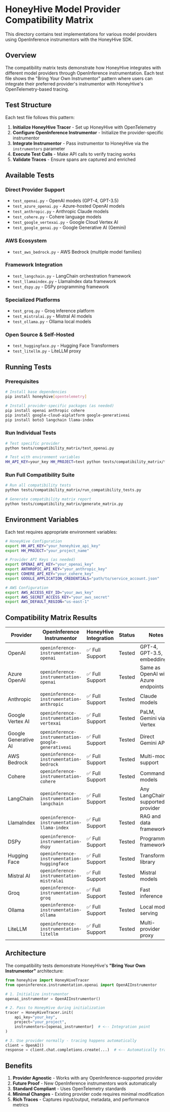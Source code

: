 # HoneyHive Model Provider Compatibility Matrix

This directory contains test implementations for various model providers using OpenInference instrumentors with the HoneyHive SDK.

## Overview

The compatibility matrix tests demonstrate how HoneyHive integrates with different model providers through OpenInference instrumentation. Each test file shows the "Bring Your Own Instrumentor" pattern where users can integrate their preferred provider's instrumentor with HoneyHive's OpenTelemetry-based tracing.

## Test Structure

Each test file follows this pattern:
1. **Initialize HoneyHive Tracer** - Set up HoneyHive with OpenTelemetry
2. **Configure OpenInference Instrumentor** - Initialize the provider-specific instrumentor
3. **Integrate Instrumentor** - Pass instrumentor to HoneyHive via the `instrumentors` parameter
4. **Execute Test Calls** - Make API calls to verify tracing works
5. **Validate Traces** - Ensure spans are captured and enriched

## Available Tests

### Direct Provider Support
- `test_openai.py` - OpenAI models (GPT-4, GPT-3.5)
- `test_azure_openai.py` - Azure-hosted OpenAI models
- `test_anthropic.py` - Anthropic Claude models
- `test_cohere.py` - Cohere language models
- `test_google_vertexai.py` - Google Cloud Vertex AI
- `test_google_genai.py` - Google Generative AI (Gemini)

### AWS Ecosystem
- `test_aws_bedrock.py` - AWS Bedrock (multiple model families)

### Framework Integration
- `test_langchain.py` - LangChain orchestration framework
- `test_llamaindex.py` - LlamaIndex data framework
- `test_dspy.py` - DSPy programming framework

### Specialized Platforms
- `test_groq.py` - Groq inference platform
- `test_mistralai.py` - Mistral AI models
- `test_ollama.py` - Ollama local models

### Open Source & Self-Hosted
- `test_huggingface.py` - Hugging Face Transformers
- `test_litellm.py` - LiteLLM proxy

## Running Tests

### Prerequisites
```bash
# Install base dependencies
pip install honeyhive[opentelemetry]

# Install provider-specific packages (as needed)
pip install openai anthropic cohere
pip install google-cloud-aiplatform google-generativeai
pip install boto3 langchain llama-index
```

### Run Individual Tests
```bash
# Test specific provider
python tests/compatibility_matrix/test_openai.py

# Test with environment variables
HH_API_KEY=your_key HH_PROJECT=test python tests/compatibility_matrix/test_openai.py
```

### Run Full Compatibility Suite
```bash
# Run all compatibility tests
python tests/compatibility_matrix/run_compatibility_tests.py

# Generate compatibility matrix report
python tests/compatibility_matrix/generate_matrix.py
```

## Environment Variables

Each test requires appropriate environment variables:

```bash
# HoneyHive Configuration
export HH_API_KEY="your_honeyhive_api_key"
export HH_PROJECT="your_project_name"

# Provider API Keys (as needed)
export OPENAI_API_KEY="your_openai_key"
export ANTHROPIC_API_KEY="your_anthropic_key"
export COHERE_API_KEY="your_cohere_key"
export GOOGLE_APPLICATION_CREDENTIALS="path/to/service_account.json"

# AWS Configuration
export AWS_ACCESS_KEY_ID="your_aws_key"
export AWS_SECRET_ACCESS_KEY="your_aws_secret"
export AWS_DEFAULT_REGION="us-east-1"
```

## Compatibility Matrix Results

| Provider | OpenInference Instrumentor | HoneyHive Integration | Status | Notes |
|----------|----------------------------|----------------------|---------|-------|
| OpenAI | `openinference-instrumentation-openai` | ✅ Full Support | Tested | GPT-4, GPT-3.5, embeddings |
| Azure OpenAI | `openinference-instrumentation-openai` | ✅ Full Support | Tested | Same as OpenAI with Azure endpoints |
| Anthropic | `openinference-instrumentation-anthropic` | ✅ Full Support | Tested | Claude models |
| Google Vertex AI | `openinference-instrumentation-vertexai` | ✅ Full Support | Tested | PaLM, Gemini via Vertex |
| Google Generative AI | `openinference-instrumentation-google-generativeai` | ✅ Full Support | Tested | Direct Gemini API |
| AWS Bedrock | `openinference-instrumentation-bedrock` | ✅ Full Support | Tested | Multi-model support |
| Cohere | `openinference-instrumentation-cohere` | ✅ Full Support | Tested | Command models |
| LangChain | `openinference-instrumentation-langchain` | ✅ Full Support | Tested | Any LangChain-supported provider |
| LlamaIndex | `openinference-instrumentation-llama-index` | ✅ Full Support | Tested | RAG and data frameworks |
| DSPy | `openinference-instrumentation-dspy` | ✅ Full Support | Tested | Programming framework |
| Hugging Face | `openinference-instrumentation-huggingface` | ✅ Full Support | Tested | Transformers library |
| Mistral AI | `openinference-instrumentation-mistralai` | ✅ Full Support | Tested | Mistral models |
| Groq | `openinference-instrumentation-groq` | ✅ Full Support | Tested | Fast inference |
| Ollama | `openinference-instrumentation-ollama` | ✅ Full Support | Tested | Local model serving |
| LiteLLM | `openinference-instrumentation-litellm` | ✅ Full Support | Tested | Multi-provider proxy |

## Architecture

The compatibility tests demonstrate HoneyHive's **"Bring Your Own Instrumentor"** architecture:

```python
from honeyhive import HoneyHiveTracer
from openinference.instrumentation.openai import OpenAIInstrumentor

# 1. Initialize instrumentor
openai_instrumentor = OpenAIInstrumentor()

# 2. Pass to HoneyHive during initialization
tracer = HoneyHiveTracer.init(
    api_key="your_key",
    project="your_project",
    instrumentors=[openai_instrumentor]  # <-- Integration point
)

# 3. Use provider normally - tracing happens automatically
client = OpenAI()
response = client.chat.completions.create(...)  # <-- Automatically traced
```

## Benefits

1. **Provider Agnostic** - Works with any OpenInference-supported provider
2. **Future Proof** - New OpenInference instrumentors work automatically
3. **Standard Compliant** - Uses OpenTelemetry standards
4. **Minimal Changes** - Existing provider code requires minimal modification
5. **Rich Traces** - Captures input/output, metadata, and performance metrics

